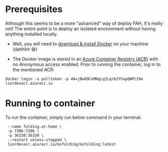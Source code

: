 # Prerequisites

Although this seems to be a more "advanced" way of deploy FAH, it's really not!
The entire point is to deploy an isolated environment without having anything installed locally. 

* Well, you will need to [download & install Docker](https://www.docker.com/products/docker-desktop) on your machine (dahhhh :smile:)

* The Docker image is stored in an [Azure Container Registry (ACR)](https://azure.microsoft.com/en-us/services/container-registry/#security) with no Anonymous access enabled. Prior to running the container, log in to the mentioned ACR:

```docker login -u pulltoken -p 4A=jBw69CoMNqLq2Lqrb2YVapQWPC19e liordevacr.azurecr.io```

# Running to container

To run the container, simply run below command in your terminal.

```docker run \
 --name folding-at-home \
 -p 7396:7396 \
 -p 36330:36330 \
 --restart unless-stopped \
 liordevacr.azurecr.io/msfolding/msfolding:latest
